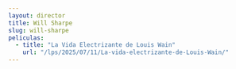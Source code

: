 ```yaml
---
layout: director
title: Will Sharpe
slug: will-sharpe
peliculas:
  - title: "La Vida Electrizante de Louis Wain"
    url: "/lps/2025/07/11/La-vida-electrizante-de-Louis-Wain/"
---
```

